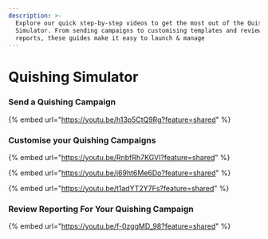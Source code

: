 ```yaml
---
description: >-
  Explore our quick step-by-step videos to get the most out of the Quishing
  Simulator. From sending campaigns to customising templates and reviewing
  reports, these guides make it easy to launch & manage
---
```


# Quishing Simulator

### Send a Quishing Campaign

{% embed url="https://youtu.be/h13p5CtQ9Rg?feature=shared" %}

### Customise your Quishing Campaigns

{% embed url="https://youtu.be/RnbfRh7KGVI?feature=shared" %}

{% embed url="https://youtu.be/j69ht6Me6Do?feature=shared" %}

{% embed url="https://youtu.be/t1adYT2Y7Fs?feature=shared" %}

### Review Reporting For Your Quishing Campaign

{% embed url="https://youtu.be/f-0zggMD_98?feature=shared" %}
